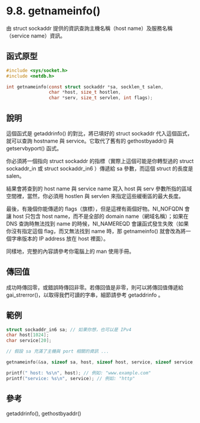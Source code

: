 # 9.8. getnameinfo()

由 struct sockaddr 提供的資訊查詢主機名稱（host name）及服務名稱（service name）資訊。

## 函式原型

```c
#include <sys/socket.h>
#include <netdb.h>

int getnameinfo(const struct sockaddr *sa, socklen_t salen,
                char *host, size_t hostlen,
                char *serv, size_t servlen, int flags);
```

## 說明

這個函式是 getaddrinfo() 的對比，將已填好的 struct sockaddr 代入這個函式，就可以查詢 hostname 與 service。它取代了舊有的 gethostbyaddr() 與 getservbyport() 函式。

你必須將一個指向 struct sockaddr 的指標（實際上這個可能是你轉型過的 struct sockaddr\_in 或 struct sockaddr\_in6 ）傳遞給 sa 參數，而這個 struct 的長度是 salen。

結果會將查到的 host name 與 service name 寫入 host 與 serv 參數所指的區域空間裡，當然，你必須用 hostlen 與 servlen 來指定這些緩衝區的最大長度。

最後，有幾個你能傳遞的 flags（旗標），但是這裡有兩個好物。NI\_NOFQDN 會讓 host 只包含 host name，而不是全部的 domain name（網域名稱）；如果在 DNS 查詢時無法找到 name 的時候，NI\_NAMEREQD 會讓函式發生失敗（如果你沒有指定這個 flag，而又無法找到 name 時，那 getnameinfo() 就會改為將一個字串版本的 IP address 放在 host 裡面）。

同樣地，完整的內容請參考你電腦上的 man 使用手冊。

## 傳回值

成功時傳回零，或錯誤時傳回非零。若傳回值是非零，則可以將傳回值傳遞給 gai\_strerror()，以取得我們可讀的字串，細節請參考 getaddrinfo 。

## 範例

```c
struct sockaddr_in6 sa; // 如果你想，也可以是 IPv4 
char host[1024];
char service[20];

// 假設 sa 充滿了主機與 port 相關的資訊 ...

getnameinfo(&sa, sizeof sa, host, sizeof host, service, sizeof service, 0);

printf(" host: %s\n", host); // 例如: "www.example.com"
printf("service: %s\n", service); // 例如: "http"
```

## 參考

getaddrinfo(), gethostbyaddr()
